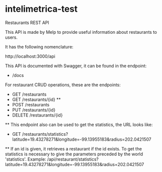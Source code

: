 # intelimetrica-test

Restaurants REST API 

This API is made by Melp to provide useful information about restaurants to users.

It has the following nomenclature:

http://localhost:3000/api

This API is documented with Swagger, it can be found in the endpoint:

- /docs

For restaurant CRUD operations, these are the endpoints:

- GET /restaurants
- GET /restaurants/{id} **
- POST /restaurants
- PUT /restaurants/{id}
- DELETE /restaurants/{id}

** This endpoint also can be used to get the statistics, the URL looks like:
- GET /restaurants/statistics?latitude=19.43278271&longitude=-99.13955183&radius=202.0421507

** If an id is given, it retrieves a restaurant if the id exists. To get the statistics is necessary to give the parameters preceded by the world 'statistics'. Example: /api/restaurant/statistics?latitude=19.43278271&longitude=-99.13955183&radius=202.0421507